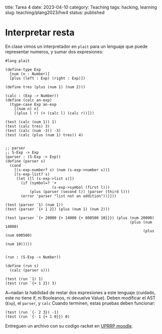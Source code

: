 title: Tarea 4
date: 2023-04-10
category: Teaching
tags: hacking, learning
slug: teaching/plang2023/hw4
status: published

# Interpretar resta

En clase vimos un interpretador en `plait` para un lenguaje que puede representar numeros, y sumar dos expresiones:

```
#lang plait

(define-type Exp
  [num (n : Number)]
  [plus (left : Exp) (right : Exp)])

(define tres (plus (num 1) (num 2)))

(calc : (Exp -> Number))
(define (calc an-exp)
  (type-case Exp an-exp
    [(num n) n]
    [(plus l r) (+ (calc l) (calc r))]))

(test (calc (num 1)) 1)
(test (calc tres) 3)
(test (calc (num -3)) -3)
(test (calc (plus (num 1) tres)) 4)


;; parser
;; S-Exp -> Exp
(parser : (S-Exp -> Exp))
(define (parser s)
  (cond
    [(s-exp-number? s) (num (s-exp->number s))]
    [(s-exp-list? s)
     (let ([l (s-exp->list s)])
       (if (symbol=? '+
                     (s-exp->symbol (first l)))
           (plus (parser (second l)) (parser (third l)))
       (error 'parser "list not an addition")))]))

(test (parser `1) (num 1))
(test (parser `{+ 1 2}) (plus (num 1) (num 2)))

(test (parser `{+ 20000 {+ 14000 {+ 600500 10}}}) (plus (num 20000)
                                                        (plus (num 14000)
                                                              (plus (num 600500)
                                                                    (num 10)))))


(run : (S-Exp -> Number))

(define (run s)
  (calc (parser s)))

(test (run `1) 1)
(test (run `{+ 1 2}) 3)
```

A~nadan la habilidad de restar dos expresiones a este lenguaje (cuidado, este no tiene if, ni Booleanos, ni devuelve Value). Deben modificar el AST (`Exp`), el `parser`, y `calc` Cuando terminen, estas pruebas deben funcionar:

```
(test (run `{- 2 3}) -1)
(test (run `{- 1 {+ 1 0}}) 0)
```

Entreguen un archivo con su codigo racket en [UPRRP
moodle](https://online.uprrp.edu/).
